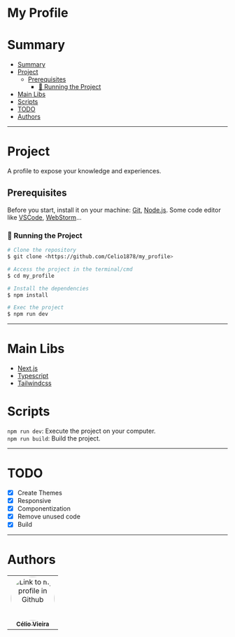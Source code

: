<h1>My Profile</h1>

# Summary

- [Summary](#summary)
- [Project](#project)
    - [Prerequisites](#prerequisites)
        - [🎲 Running the Project](#-running-the-project)
- [Main Libs](#main-libs)
- [Scripts](#scripts)
- [TODO](#todo)
- [Authors](#authors)

---

# Project

A profile to expose your knowledge and experiences.

## Prerequisites

Before you start, install it on your machine:
[Git](https://git-scm.com), [Node.js](https://nodejs.org/en/).
Some code editor
like [VSCode](https://code.visualstudio.com/), [WebStorm](https://www.jetbrains.com/webstorm/promo/?source=google&medium=cpc&campaign=AMER_en_BR_WebStorm_Branded&term=webstorm&content=604189299307&gclid=CjwKCAiAzc2tBhA6EiwArv-i6TcmyVjdP40H0Sw8h_gV0ytQRVcLEIMCwjOpwVNGRA3Qk6Zuq-eBXxoCsVIQAvD_BwE)...

### 🎲 Running the Project

```bash
# Clone the repository
$ git clone <https://github.com/Celio1878/my_profile>

# Access the project in the terminal/cmd
$ cd my_profile

# Install the dependencies
$ npm install

# Exec the project
$ npm run dev
```

---

# Main Libs

- [Next.js](https://nextjs.org/)
- [Typescript](https://www.typescriptlang.org/)
- [Tailwindcss](https://tailwindcss.com/)

# Scripts

`npm run dev`: Execute the project on your computer.
<br>
`npm run build`: Build the project.

---

# TODO

- [x] Create Themes
- [x] Responsive
- [x] Componentization
- [x] Remove unused code
- [x] Build

---

# Authors

<table>
<style>
    .center {
        text-align: center
    }
</style>
  <tr>
    <td class="center"><a href="https://github.com/celio1878"><img style="border-radius: 50%;" src="https://avatars.githubusercontent.com/u/40040827?&v=4" width="100px;" alt="Link to my profile in Github" height="100px" title="Github Profile Link"/><br /><sub><b>Célio Vieira</b></sub></a></td>
  </tr>
</table>
